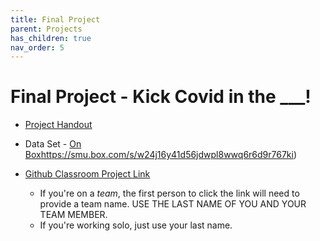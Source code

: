 ```yaml
---
title: Final Project
parent: Projects
has_children: true
nav_order: 5
---
```




# Final Project - Kick Covid in the ___! 

- [Project Handout](https://docs.google.com/document/d/1TLVJAyGTeb_ijVHznB8nPkB7L32LUxUM8zdnatwiYWI/edit?usp=sharing)
- Data Set - [On Box]()https://smu.box.com/s/w24j16y41d56jdwpl8wwq6r6d9r767ki)

- [Github Classroom Project Link](https://classroom.github.com/g/FGw5orTN)
    - If you're on a *team*, the first person to click the link will need to provide a team name.  USE THE LAST NAME OF YOU AND YOUR TEAM MEMBER.  
    - If you're working solo, just use your last name. 



